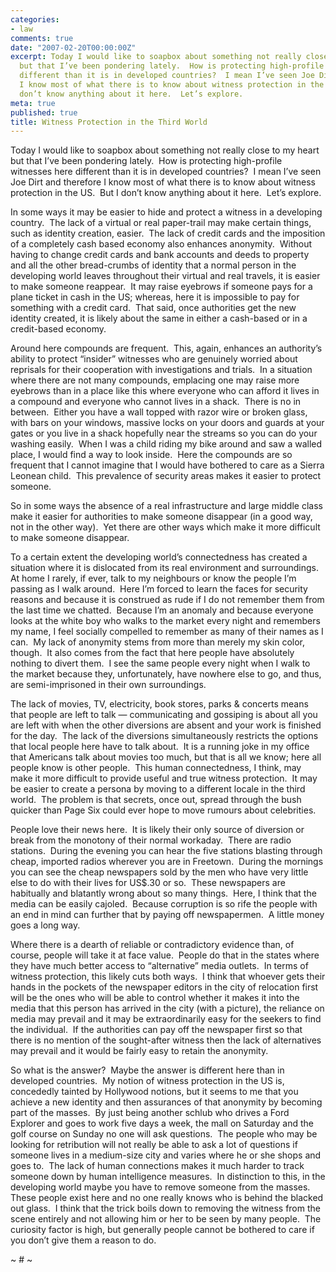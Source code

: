 ```yaml
---
categories:
- law
comments: true
date: "2007-02-20T00:00:00Z"
excerpt: Today I would like to soapbox about something not really close to my heart
  but that I’ve been pondering lately.  How is protecting high-profile witnesses here
  different than it is in developed countries?  I mean I’ve seen Joe Dirt and therefore
  I know most of what there is to know about witness protection in the US.  But I
  don’t know anything about it here.  Let’s explore.
meta: true
published: true
title: Witness Protection in the Third World
---
```


Today I would like to soapbox about something not really close to my heart but that I’ve been pondering lately.  How is protecting high-profile witnesses here different than it is in developed countries?  I mean I’ve seen Joe Dirt and therefore I know most of what there is to know about witness protection in the US.  But I don’t know anything about it here.  Let’s explore.

In some ways it may be easier to hide and protect a witness in a developing country.  The lack of a virtual or real paper-trail may make certain things, such as identity creation, easier.  The lack of credit cards and the imposition of a completely cash based economy also enhances anonymity.  Without having to change credit cards and bank accounts and deeds to property and all the other bread-crumbs of identity that a normal person in the developing world leaves throughout their virtual and real travels, it is easier to make someone reappear.  It may raise eyebrows if someone pays for a plane ticket in cash in the US; whereas, here it is impossible to pay for something with a credit card.  That said, once authorities get the new identity created, it is likely about the same in either a cash-based or in a credit-based economy.

Around here compounds are frequent.  This, again, enhances an authority’s ability to protect “insider” witnesses who are genuinely worried about reprisals for their cooperation with investigations and trials.  In a situation where there are not many compounds, emplacing one may raise more eyebrows than in a place like this where everyone who can afford it lives in a compound and everyone who cannot lives in a shack.  There is no in between.  Either you have a wall topped with razor wire or broken glass, with bars on your windows, massive locks on your doors and guards at your gates or you live in a shack hopefully near the streams so you can do your washing easily.  When I was a child riding my bike around and saw a walled place, I would find a way to look inside.  Here the compounds are so frequent that I cannot imagine that I would have bothered to care as a Sierra Leonean child.  This prevalence of security areas makes it easier to protect someone.  

So in some ways the absence of a real infrastructure and large middle class make it easier for authorities to make someone disappear (in a good way, not in the other way).  Yet there are other ways which make it more difficult to make someone disappear.  

To a certain extent the developing world’s connectedness has created a situation where it is dislocated from its real environment and surroundings.  At home I rarely, if ever, talk to my neighbours or know the people I’m passing as I walk around.  Here I’m forced to learn the faces for security reasons and because it is construed as rude if I do not remember them from the last time we chatted.  Because I’m an anomaly and because everyone looks at the white boy who walks to the market every night and remembers my name, I feel socially compelled to remember as many of their names as I can.  My lack of anonymity stems from more than merely my skin color, though.  It also comes from the fact that here people have absolutely nothing to divert them.  I see the same people every night when I walk to the market because they, unfortunately, have nowhere else to go, and thus, are semi-imprisoned in their own surroundings.  

The lack of movies, TV, electricity, book stores, parks & concerts means that people are left to talk — communicating and gossiping is about all you are left with when the other diversions are absent and your work is finished for the day.  The lack of the diversions simultaneously restricts the options that local people here have to talk about.  It is a running joke in my office that Americans talk about movies too much, but that is all we know; here all people know is other people.  This human connectedness, I think, may make it more difficult to provide useful and true witness protection.  It may be easier to create a persona by moving to a different locale in the third world.  The problem is that secrets, once out, spread through the bush quicker than Page Six could ever hope to move rumours about celebrities.  

People love their news here.  It is likely their only source of diversion or break from the monotony of their normal workaday.  There are radio stations.  During the evening you can hear the five stations blasting through cheap, imported radios wherever you are in Freetown.  During the mornings you can see the cheap newspapers sold by the men who have very little else to do with their lives for US$.30 or so.  These newspapers are habitually and blatantly wrong about so many things.  Here, I think that the media can be easily cajoled.  Because corruption is so rife the people with an end in mind can further that by paying off newspapermen.  A little money goes a long way.  

Where there is a dearth of reliable or contradictory evidence than, of course, people will take it at face value.  People do that in the states where they have much better access to “alternative” media outlets.  In terms of witness protection, this likely cuts both ways.  I think that whoever gets their hands in the pockets of the newspaper editors in the city of relocation first will be the ones who will be able to control whether it makes it into the media that this person has arrived in the city (with a picture), the reliance on media may prevail and it may be extraordinarily easy for the seekers to find the individual.  If the authorities can pay off the newspaper first so that there is no mention of the sought-after witness then the lack of alternatives may prevail and it would be fairly easy to retain the anonymity.  

So what is the answer?  Maybe the answer is different here than in developed countries.  My notion of witness protection in the US is, concededly tainted by Hollywood notions, but it seems to me that you achieve a new identity and then assurances of that anonymity by becoming part of the masses.  By just being another schlub who drives a Ford Explorer and goes to work five days a week, the mall on Saturday and the golf course on Sunday no one will ask questions.  The people who may be looking for retribution will not really be able to ask a lot of questions if someone lives in a medium-size city and varies where he or she shops and goes to.  The lack of human connections makes it much harder to track someone down by human intelligence measures.  In distinction to this, in the developing world maybe you have to remove someone from the masses.  These people exist here and no one really knows who is behind the blacked out glass.  I think that the trick boils down to removing the witness from the scene entirely and not allowing him or her to be seen by many people.  The curiosity factor is high, but generally people cannot be bothered to care if you don’t give them a reason to do.  

~ # ~